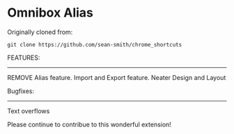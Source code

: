 # Omnibox Alias

Originally cloned from:

    git clone https://github.com/sean-smith/chrome_shortcuts

FEATURES:


---

REMOVE Alias feature.
Import and Export feature.
Neater Design and Layout

Bugfixes:

---

Text overflows

Please continue to contribue to this wonderful extension!

